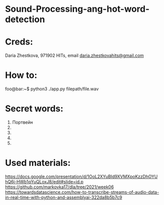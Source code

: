 # Sound-Processing-ang-hot-word-detection
# Creds:
Daria Zhestkova, 971902 HITs, email daria.zhestkovahits@gmail.com
# How to:
foo@bar:~$ python3 ./app.py filepath/file.wav
# Secret words:
1. Портвейн
2.
3.
4.
5.

# Used materials:
https://docs.google.com/presentation/d/1OoL2XYuBId9XVMXpoKzzDhOYUhQ6j-HWb1qYuQLoxJ8/edit#slide=id.p
https://github.com/markovka17/dla/tree/2021/week06
https://towardsdatascience.com/how-to-transcribe-streams-of-audio-data-in-real-time-with-python-and-assemblyai-322da8b5b7c9
